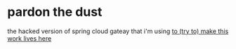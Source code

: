 # pardon the dust

the hacked version of spring cloud gateay that i'm using [to (try to) make this work lives here](https://github.com/joshlong-attic/spring-cloud-gateway)
